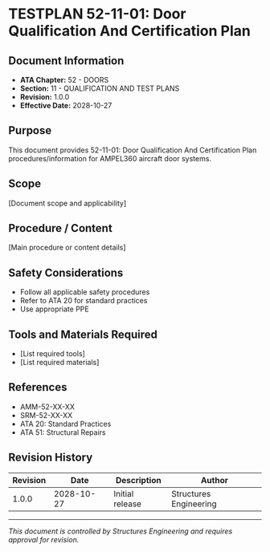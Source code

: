 # TESTPLAN 52-11-01: Door Qualification And Certification Plan

## Document Information

- **ATA Chapter:** 52 - DOORS
- **Section:** 11 - QUALIFICATION AND TEST PLANS
- **Revision:** 1.0.0
- **Effective Date:** 2028-10-27

## Purpose

This document provides 52-11-01: Door Qualification And Certification Plan procedures/information for AMPEL360 aircraft door systems.

## Scope

[Document scope and applicability]

## Procedure / Content

[Main procedure or content details]

## Safety Considerations

- Follow all applicable safety procedures
- Refer to ATA 20 for standard practices
- Use appropriate PPE

## Tools and Materials Required

- [List required tools]
- [List required materials]

## References

- AMM-52-XX-XX
- SRM-52-XX-XX
- ATA 20: Standard Practices
- ATA 51: Structural Repairs

## Revision History

| Revision | Date       | Description    | Author                 |
|----------|------------|----------------|------------------------|
| 1.0.0    | 2028-10-27 | Initial release| Structures Engineering |

---

*This document is controlled by Structures Engineering and requires approval for revision.*
